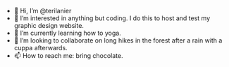 - 👋 Hi, I’m @terilanier
- 👀 I’m interested in anything but coding. I do this to host and test my graphic design website.
- 🌱 I’m currently learning how to yoga.
- 💞️ I’m looking to collaborate on long hikes in the forest after a rain with a cuppa afterwards.
- 📫 How to reach me: bring chocolate.

<!---
terilanier/terilanier is a ✨ special ✨ repository because its `README.md` (this file) appears on your GitHub profile.
You can click the Preview link to take a look at your changes.
--->
